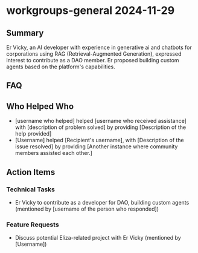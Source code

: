# workgroups-general 2024-11-29

## Summary
Er Vicky, an AI developer with experience in generative ai and chatbots for corporations using RAG (Retrieval-Augmented Generation), expressed interest to contribute as a DAO member. Er proposed building custom agents based on the platform's capabilities.

## FAQ


## Who Helped Who
- [username who helped] helped [username who received assistance] with [description of problem solved] by providing [Description of the help provided]
- [Username] helped [Recipient's username], with [Description of the issue resolved] by providing [Another instance where community members assisted each other.]

## Action Items

### Technical Tasks
- Er Vicky to contribute as a developer for DAO, building custom agents (mentioned by [username of the person who responded])

### Feature Requests
- Discuss potential Eliza-related project with Er Vicky (mentioned by [Username])